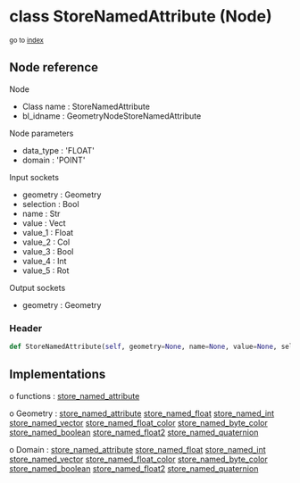 # class StoreNamedAttribute (Node)

<sub>go to [index](/docs/index.md)</sub>

## Node reference

Node
 - Class name : StoreNamedAttribute
 - bl_idname : GeometryNodeStoreNamedAttribute

Node parameters
 - data_type : 'FLOAT'
 - domain : 'POINT'

Input sockets
 - geometry : Geometry
 - selection : Bool
 - name : Str
 - value : Vect
 - value_1 : Float
 - value_2 : Col
 - value_3 : Bool
 - value_4 : Int
 - value_5 : Rot

Output sockets
 - geometry : Geometry

### Header

``` python
def StoreNamedAttribute(self, geometry=None, name=None, value=None, selection=None, data_type='FLOAT', domain='POINT', node_label=None, node_color=None):
```

## Implementations

o functions : [store_named_attribute](/docs/GeoNodes_classes/GLOBAL.md#store_named_attribute)

o Geometry : [store_named_attribute](/docs/GeoNodes_classes/Geometry.md#store_named_attribute) [store_named_float](/docs/GeoNodes_classes/Geometry.md#store_named_float) [store_named_int](/docs/GeoNodes_classes/Geometry.md#store_named_int) [store_named_vector](/docs/GeoNodes_classes/Geometry.md#store_named_vector) [store_named_float_color](/docs/GeoNodes_classes/Geometry.md#store_named_float_color) [store_named_byte_color](/docs/GeoNodes_classes/Geometry.md#store_named_byte_color) [store_named_boolean](/docs/GeoNodes_classes/Geometry.md#store_named_boolean) [store_named_float2](/docs/GeoNodes_classes/Geometry.md#store_named_float2) [store_named_quaternion](/docs/GeoNodes_classes/Geometry.md#store_named_quaternion)

o Domain : [store_named_attribute](/docs/GeoNodes_classes/Domain.md#store_named_attribute) [store_named_float](/docs/GeoNodes_classes/Domain.md#store_named_float) [store_named_int](/docs/GeoNodes_classes/Domain.md#store_named_int) [store_named_vector](/docs/GeoNodes_classes/Domain.md#store_named_vector) [store_named_float_color](/docs/GeoNodes_classes/Domain.md#store_named_float_color) [store_named_byte_color](/docs/GeoNodes_classes/Domain.md#store_named_byte_color) [store_named_boolean](/docs/GeoNodes_classes/Domain.md#store_named_boolean) [store_named_float2](/docs/GeoNodes_classes/Domain.md#store_named_float2) [store_named_quaternion](/docs/GeoNodes_classes/Domain.md#store_named_quaternion)


